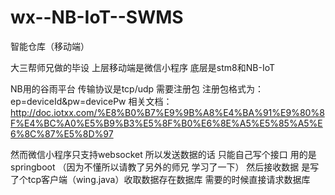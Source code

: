 # wx--NB-IoT--SWMS
智能仓库（移动端）

大三帮师兄做的毕设
上层移动端是微信小程序 底层是stm8和NB-IoT

NB用的谷雨平台 传输协议是tcp/udp 需要注册包 注册包格式为：ep=deviceId&pw=devicePw 
相关文档：http://doc.iotxx.com/%E8%B0%B7%E9%9B%A8%E4%BA%91%E9%80%8F%E4%BC%A0%E5%B9%B3%E5%8F%B0%E6%8E%A5%E5%85%A5%E6%8C%87%E5%8D%97

然而微信小程序只支持websocket 
所以发送数据的话 只能自己写个接口 用的是springboot （因为不懂所以请教了另外的师兄 学习了一下）
然后接收数据 是写了个tcp客户端（wing.java）收取数据存在数据库 需要的时候直接请求数据库
